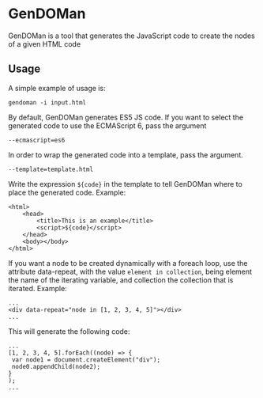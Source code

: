 # GenDOMan

GenDOMan is a tool that generates the JavaScript code to create the nodes of a given HTML code

## Usage

A simple example of usage is:

```
gendoman -i input.html
```

By default, GenDOMan generates ES5 JS code. If you want to select the generated code to use the ECMAScript 6, pass the
argument
```
--ecmascript=es6
```

In order to wrap the generated code into a template, pass the argument. 
```
--template=template.html
```
Write the expression ```${code}``` in the template to tell GenDOMan where to place the generated code. Example:

```
<html>
    <head>
        <title>This is an example</title>
        <script>${code}</script>
    </head>
    <body></body>
</html>
```

If you want a node to be created dynamically with a foreach loop, use the attribute data-repeat,
with the value ```element in collection```, being element the name of the iterating variable, and collection
 the collection that is iterated. Example:
 ```
 ...
 <div data-repeat="node in [1, 2, 3, 4, 5]"></div>
 ...
 ```
 This will generate the following code:
 ```
 ...
 [1, 2, 3, 4, 5].forEach((node) => {
  var node1 = document.createElement("div");
  node0.appendChild(node2);
 }
 );
 ...
 ```
